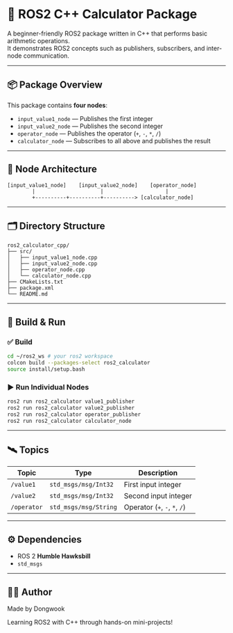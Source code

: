 # 🤖 ROS2 C++ Calculator Package

A beginner-friendly ROS2 package written in C++ that performs basic arithmetic operations.  
It demonstrates ROS2 concepts such as publishers, subscribers, and inter-node communication.

---

## 📦 Package Overview

This package contains **four nodes**:

- `input_value1_node` — Publishes the first integer
- `input_value2_node` — Publishes the second integer
- `operator_node` — Publishes the operator (`+`, `-`, `*`, `/`)
- `calculator_node` — Subscribes to all above and publishes the result

---

## 🧠 Node Architecture

```
[input_value1_node]    [input_value2_node]    [operator_node]
        |                     |                    |
        +----------+----------+----------> [calculator_node]
```

---

## 🗂️ Directory Structure

```
ros2_calculator_cpp/
├── src/
│   ├── input_value1_node.cpp
│   ├── input_value2_node.cpp
│   ├── operator_node.cpp
│   └── calculator_node.cpp
├── CMakeLists.txt
├── package.xml
└── README.md
```

---

## 🚀 Build & Run

### ✅ Build

```bash
cd ~/ros2_ws # your ros2 workspace
colcon build --packages-select ros2_calculator
source install/setup.bash
```

### ▶️ Run Individual Nodes

```bash
ros2 run ros2_calculator value1_publisher
ros2 run ros2_calculator value2_publisher
ros2 run ros2_calculator operator_publisher
ros2 run ros2_calculator calculator_node
```

---

## 🛰️ Topics

| Topic       | Type                    | Description                  |
|-------------|-------------------------|------------------------------|
| `/value1`   | `std_msgs/msg/Int32`    | First input integer          |
| `/value2`   | `std_msgs/msg/Int32`    | Second input integer         |
| `/operator` | `std_msgs/msg/String`   | Operator (`+`, `-`, `*`, `/`)|

---

## ⚙️ Dependencies

- ROS 2 **Humble Hawksbill**
- `std_msgs`

---

## 👨‍💻 Author

Made by Dongwook

Learning ROS2 with C++ through hands-on mini-projects!